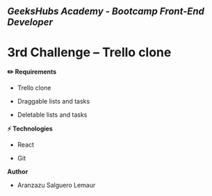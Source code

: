 ## *GeeksHubs Academy - Bootcamp Front-End Developer*

# 3rd Challenge – Trello clone

**✏️ Requirements**

- Trello clone

- Draggable lists and tasks

- Deletable lists and tasks

**⚡ Technologies**

- React

- Git

**Author**

- Aranzazu Salguero Lemaur
